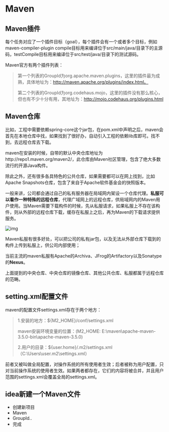 # Maven

## Maven插件

每个任务对应了一个插件目标（goal），每个插件会有一个或者多个目标，例如maven-compiler-plugin  compile目标用来编译位于src/main/java/目录下的主源码，testCompile目标用来编译位于src/test/java/目录下的测试源码。

Maven官方有两个插件列表：

> 第一个列表的GroupId为org.apache.maven.plugins，这里的插件最为成熟，具体地址为：http://maven.apache.org/plugins/index.html。
>
> 第二个列表的GroupId为org.codehaus.mojo，这里的插件没有那么核心，但也有不少十分有用，其地址为：http://mojo.codehaus.org/plugins.html

## Maven仓库

比如，工程中需要依赖spring-core这个jar包，在pom.xml中声明之后，maven会首先在本地仓库中找，如果找到了很好办，自动引入工程的依赖lib库即可。找不到，去远程仓库去下载。

maven在安装的时候，自带的默认中央仓库地址为http://repo1.maven.org/maven2/，此仓库由Maven社区管理，包含了绝大多数流行的开源Java构件。

除此之外，还有很多各具特色的公共仓库，如果需要都可以在网上找到，比如Apache Snapshots仓库，包含了来自于Apache软件基金会的快照版本。

一般来讲，公司都会通过自己的私有服务器在局域网内架设一个仓库代理。**私服可以看作一种特殊的远程仓库**，代理广域网上的远程仓库，供局域网内的Maven用户使用。当Maven需要下载构件的时候，先从私服请求，如果私服上不存在该构件，则从外部的远程仓库下载，缓存在私服上之后，再为Maven的下载请求提供服务。

![img](http://img.blog.csdn.net/20160522144525838?watermark/2/text/aHR0cDovL2Jsb2cuY3Nkbi5uZXQv/font/5a6L5L2T/fontsize/400/fill/I0JBQkFCMA==/dissolve/70/gravity/Center)

Maven私服有很多好处，可以把公司的私有jar包，以及无法从外部仓库下载到的构件上传到私服上，供公司内部使用；

当前主流的maven私服有Apache的Archiva、JFrog的Artifactory以及Sonatype的**Nexus**。

上面提到的中央仓库、中央仓库的镜像仓库、其他公共仓库、私服都属于远程仓库的范畴。

## setting.xml配置文件

maven的配置文件settings.xml存在于两个地方：

> 1.安装的地方：${M2_HOME}/conf/settings.xml
>
> maven安装环境变量的位置：(M2_HOME: E:\maven\apache-maven-3.5.0-bin\apache-maven-3.5.0)
>
> 2.用户的目录：${user.home}/.m2/settings.xml（C:\Users\user\.m2\settings.xml）

前者又被叫做全局配置，对操作系统的所有使用者生效；后者被称为用户配置，只对当前操作系统的使用者生效。如果两者都存在，它们的内容将被合并，并且用户范围的settings.xml会覆盖全局的settings.xml。

## idea新建一个Maven文件

- 创建新项目
- Maven
- GroupId..
- 完成



